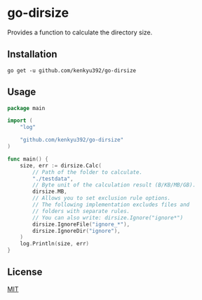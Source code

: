 # go-dirsize

Provides a function to calculate the directory size.

## Installation

```
go get -u github.com/kenkyu392/go-dirsize
```

## Usage

```go
package main

import (
	"log"

	"github.com/kenkyu392/go-dirsize"
)

func main() {
	size, err := dirsize.Calc(
		// Path of the folder to calculate.
		"./testdata",
		// Byte unit of the calculation result (B/KB/MB/GB).
		dirsize.MB,
		// Allows you to set exclusion rule options.
		// The following implementation excludes files and
		// folders with separate rules.
		// You can also write: dirsize.Ignore("ignore*")
		dirsize.IgnoreFile("ignore_*"),
		dirsize.IgnoreDir("ignore"),
	)
	log.Println(size, err)
}
```

## License

[MIT](LICENSE)
